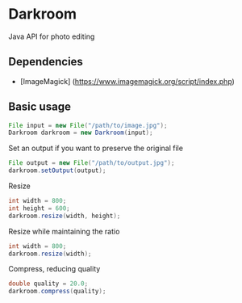# Darkroom
Java API for photo editing

## Dependencies
- [ImageMagick] (https://www.imagemagick.org/script/index.php)

## Basic usage  
```java
File input = new File("/path/to/image.jpg");
Darkroom darkroom = new Darkroom(input);
```
Set an output if you want to preserve the original file  
```java
File output = new File("/path/to/output.jpg");
darkroom.setOutput(output);
```
Resize
```java
int width = 800;
int height = 600;
darkroom.resize(width, height);
```
Resize while maintaining the ratio  
```java
int width = 800;
darkroom.resize(width);
```
Compress, reducing quality
```java
double quality = 20.0;
darkroom.compress(quality);
```
